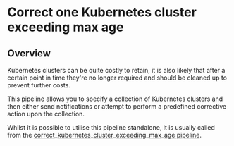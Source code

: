 # Correct one Kubernetes cluster exceeding max age

## Overview

Kubernetes clusters can be quite costly to retain, it is also likely that after a certain point in time they're no longer required and should be cleaned up to prevent further costs.

This pipeline allows you to specify a collection of Kubernetes clusters and then either send notifications or attempt to perform a predefined corrective action upon the collection.

Whilst it is possible to utilise this pipeline standalone, it is usually called from the [correct_kubernetes_cluster_exceeding_max_age pipeline](https://hub.flowpipe.io/mods/turbot/azure_thrifty/pipelines/azure_thrifty.pipeline.correct_kubernetes_cluster_exceeding_max_age).